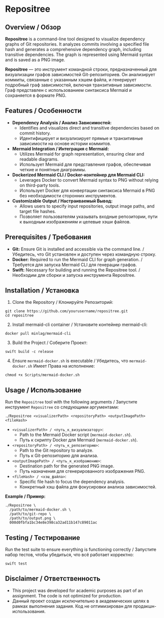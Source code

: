 # Repositree

## Overview / Обзор

**Repositree** is a command-line tool designed to visualize dependency graphs of Git repositories. It analyzes commits involving a specified file hash and generates a comprehensive dependency graph, including transitive dependencies. The graph is represented using Mermaid syntax and is saved as a PNG image.

**Repositree** — это инструмент командной строки, предназначенный для визуализации графов зависимостей Git-репозиториев. Он анализирует коммиты, связанные с указанным хэшем файла, и генерирует подробный граф зависимостей, включая транзитивные зависимости. Граф представлен с использованием синтаксиса Mermaid и сохраняется в формате PNG.

## Features / Особенности

- **Dependency Analysis / Анализ Зависимостей:**
   - Identifies and visualizes direct and transitive dependencies based on commit history.
   - Идентифицирует и визуализирует прямые и транзитивные зависимости на основе истории коммитов.
- **Mermaid Integration / Интеграция с Mermaid:**
   - Utilizes Mermaid for graph representation, ensuring clear and readable diagrams.
   - Использует Mermaid для представления графов, обеспечивая четкие и понятные диаграммы.
- **Dockerized Mermaid CLI / Docker-контейнер для Mermaid CLI:**
   - Leverages Docker to convert Mermaid syntax to PNG without relying on third-party tools.
   - Использует Docker для конвертации синтаксиса Mermaid в PNG без необходимости сторонних инструментов.
- **Customizable Output / Настраиваемый Вывод:**
   - Allows users to specify input repositories, output image paths, and target file hashes.
   - Позволяет пользователям указывать входные репозитории, пути к выходным изображениям и целевые хэши файлов.

## Prerequisites / Требования

- **Git:** Ensure Git is installed and accessible via the command line. / Убедитесь, что Git установлен и доступен через командную строку.
- **Docker:** Required to run the Mermaid CLI for graph generation. / Требуется для запуска Mermaid CLI для генерации графов.
- **Swift:** Necessary for building and running the Repositree tool. / Необходим для сборки и запуска инструмента Repositree.

## Installation / Установка

1. Clone the Repository / Клонируйте Репозиторий:

```shell
git clone https://github.com/yourusername/repositree.git
cd repositree
```

2. Install mermaid-cli container / Установите контейнер mermaid-cli:

```shell
docker pull minlag/mermaid-cli
```

3. Build the Project / Соберите Проект:

```shell
swift build -c release
```

4. Ensure `mermaid-docker.sh` is executable / Убедитесь, что `mermaid-docker.sh` Имеет Права на исполнение:

```shell
chmod +x Scripts/mermaid-docker.sh
```

## Usage / Использование

Run the `Repositree` tool with the following arguments / Запустите инструмент `Repositree` со следующими аргументами:

```shell
./Repositree <visualizerPath> <repositoryPath> <outputImagePath> <fileHash>
```

- `<visualizerPath> / <путь_к_визуализатору>`:
   - Path to the Mermaid Docker script (`mermaid-docker.sh`).
   - Путь к скрипту Docker для Mermaid (`mermaid-docker.sh`).
- `<repositoryPath> / <путь_к_репозиторию>`:
   - Path to the Git repository to analyze.
   - Путь к Git-репозиторию для анализа.
- `<outputImagePath> / <путь_к_изображению>`:
   - Destination path for the generated PNG image.
   - Путь назначения для сгенерированного изображения PNG.
- `<fileHash> / <хэш_файла>`:
   - Specific file hash to focus the dependency analysis.
   - Конкретный хэш файла для фокусировки анализа зависимостей.

**Example / Пример:**

```shell
./Repositree \
  /path/to/mermaid-docker.sh \
  /path/to/git-repo \
  /path/to/output.png \
  000d0fbfa1bc34e8e398ca32ad11b147c89011ac
```

## Testing / Тестирование

Run the test suite to ensure everything is functioning correctly / Запустите набор тестов, чтобы убедиться, что всё работает корректно:

```shell
swift test
```

## Disclaimer / Ответственность

- This project was developed for academic purposes as part of an assignment. The code is not optimized for production.
- Данный проект создан исключительно в академических целях в рамках выполнения задания. Код не оптимизирован для продакшн-использования.

